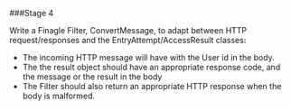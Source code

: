 ###Stage 4

Write a Finagle Filter, ConvertMessage, to adapt between HTTP request/responses and the EntryAttempt/AccessResult classes:
  - The incoming HTTP message will have with the User id in the body.
  - The the result object should have an appropriate response code, and the message or the result in the body
  - The Filter should also return an appropriate HTTP response when the body is malformed.